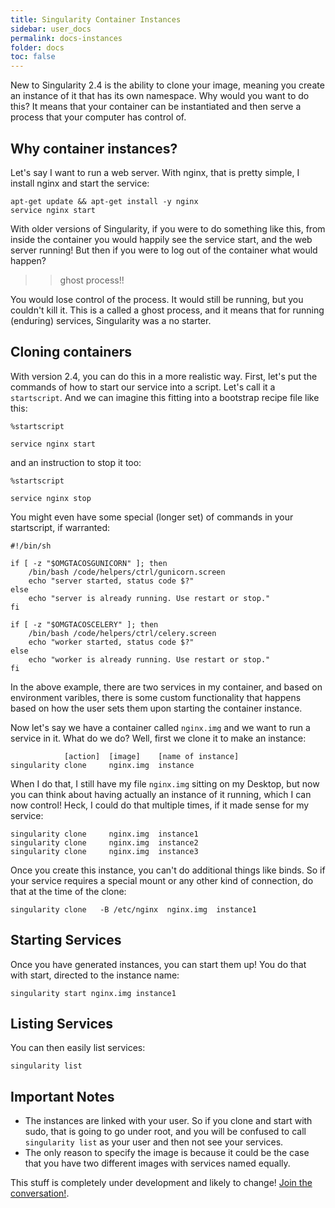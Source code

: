 ```yaml
---
title: Singularity Container Instances
sidebar: user_docs
permalink: docs-instances
folder: docs
toc: false
---
```


New to Singularity 2.4 is the ability to clone your image, meaning you create an instance of it that has its own namespace. Why would you want to do this? It means that your container can be instantiated and then serve a process that your computer has control of. 

## Why container instances?
Let's say I want to run a web server. With nginx, that is pretty simple, I install nginx and start the service:

```
apt-get update && apt-get install -y nginx
service nginx start
```

With older versions of Singularity, if you were to do something like this, from inside the container you would happily see the service start, and the web server running! But then if you were to log out of the container what would happen?

>> ghost process!!

You would lose control of the process. It would still be running, but you couldn't kill it. This is a called a ghost process, and it means that for running (enduring) services, Singularity was a no starter.


## Cloning containers
With version 2.4, you can do this in a more realistic way. First, let's put the commands of how to start our service into a script. Let's call it a `startscript`. And we can imagine this fitting into a bootstrap recipe file like this:

```
%startscript

service nginx start
```

and an instruction to stop it too:


```
%startscript

service nginx stop
```

You might even have some special (longer set) of commands in your startscript, if warranted:

```
#!/bin/sh

if [ -z "$OMGTACOSGUNICORN" ]; then
    /bin/bash /code/helpers/ctrl/gunicorn.screen
    echo "server started, status code $?"
else
    echo "server is already running. Use restart or stop."
fi

if [ -z "$OMGTACOSCELERY" ]; then
    /bin/bash /code/helpers/ctrl/celery.screen
    echo "worker started, status code $?"
else
    echo "worker is already running. Use restart or stop."
fi
```

In the above example, there are two services in my container, and based on environment varibles, there is some custom functionality that happens based on how the user sets them upon starting the container instance.

Now let's say we have a container called `nginx.img` and we want to run a service in it. What do we do? Well, first we clone it to make an instance:

```
            [action]  [image]    [name of instance]
singularity clone     nginx.img  instance
```

When I do that, I still have my file `nginx.img` sitting on my Desktop, but now you can think about having actually an instance of it running, which I can now control! Heck, I could do that multiple times, if it made sense for my service:

```
singularity clone     nginx.img  instance1
singularity clone     nginx.img  instance2
singularity clone     nginx.img  instance3
```

Once you create this instance, you can't do additional things like binds. So if your service requires a special mount or any other kind of connection, do that at the time of the clone:

```
singularity clone   -B /etc/nginx  nginx.img  instance1
```

## Starting Services
Once you have generated instances, you can start them up! You do that with start, directed to the instance name:

```
singularity start nginx.img instance1
```

## Listing Services
You can then easily list services:

```
singularity list 
```

## Important Notes

- The instances are linked with your user. So if you clone and start with sudo, that is going to go under root, and you will be confused to call `singularity list` as your user and then not see your services.
- The only reason to specify the image is because it could be the case that you have two different images with services named equally.


This stuff is completely under development and likely to change! <a href="https://github.com/singularityware/singularity/issues" target="_blank"> Join the conversation!</a>.
